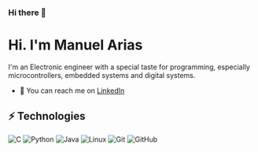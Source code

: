 ### Hi there 👋
# Hi. I'm Manuel Arias

I'm an Electronic engineer with a special taste for programming, especially microcontrollers, embedded systems and digital systems.

- 🎩️ You can reach me on [LinkedIn](https://www.linkedin.com/in/manuel-arias-j)


## ⚡ Technologies

![C](https://img.shields.io/badge/-C/C++-blue?style=flat-square&logo=C)
![Python](https://img.shields.io/badge/-Python-yellow?style=flat-square&logo=Python)
![Java](https://img.shields.io/badge/-Java-orange?style=?style=flat-square&logo=java)
![Linux](https://img.shields.io/badge/-Linux-gray?style=flat-square&logo=Linux)
![Git](https://img.shields.io/badge/-Git-black?style=flat-square&logo=git)
![GitHub](https://img.shields.io/badge/-GitHub-181717?style=flat-square&logo=github)

<!--
**Leunam5/Leunam5** is a ✨ _special_ ✨ repository because its `README.md` (this file) appears on your GitHub profile.

Here are some ideas to get you started:

- 🔭 I’m currently working on ...
- 🌱 I’m currently learning ...
- 👯 I’m looking to collaborate on ...
- 🤔 I’m looking for help with ...
- 💬 Ask me about ...
- 📫 How to reach me: ...
- 😄 Pronouns: ...
- ⚡ Fun fact: ...
-->
